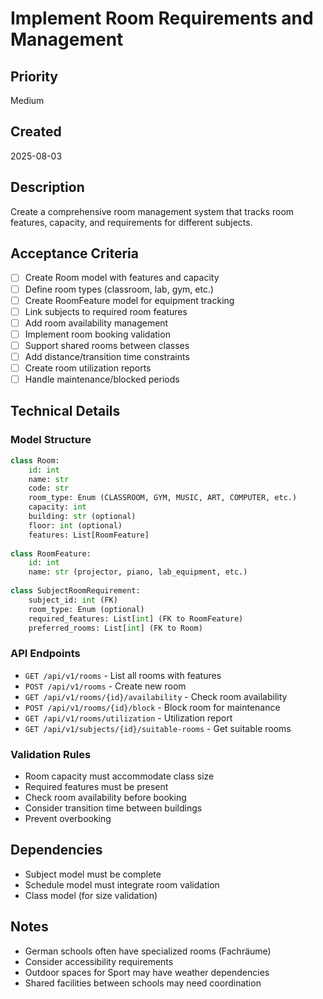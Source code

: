 # Implement Room Requirements and Management

## Priority
Medium

## Created
2025-08-03

## Description
Create a comprehensive room management system that tracks room features, capacity, and requirements for different subjects.

## Acceptance Criteria
- [ ] Create Room model with features and capacity
- [ ] Define room types (classroom, lab, gym, etc.)
- [ ] Create RoomFeature model for equipment tracking
- [ ] Link subjects to required room features
- [ ] Add room availability management
- [ ] Implement room booking validation
- [ ] Support shared rooms between classes
- [ ] Add distance/transition time constraints
- [ ] Create room utilization reports
- [ ] Handle maintenance/blocked periods

## Technical Details
### Model Structure
```python
class Room:
    id: int
    name: str
    code: str
    room_type: Enum (CLASSROOM, GYM, MUSIC, ART, COMPUTER, etc.)
    capacity: int
    building: str (optional)
    floor: int (optional)
    features: List[RoomFeature]
    
class RoomFeature:
    id: int
    name: str (projector, piano, lab_equipment, etc.)
    
class SubjectRoomRequirement:
    subject_id: int (FK)
    room_type: Enum (optional)
    required_features: List[int] (FK to RoomFeature)
    preferred_rooms: List[int] (FK to Room)
```

### API Endpoints
- `GET /api/v1/rooms` - List all rooms with features
- `POST /api/v1/rooms` - Create new room
- `GET /api/v1/rooms/{id}/availability` - Check room availability
- `POST /api/v1/rooms/{id}/block` - Block room for maintenance
- `GET /api/v1/rooms/utilization` - Utilization report
- `GET /api/v1/subjects/{id}/suitable-rooms` - Get suitable rooms

### Validation Rules
- Room capacity must accommodate class size
- Required features must be present
- Check room availability before booking
- Consider transition time between buildings
- Prevent overbooking

## Dependencies
- Subject model must be complete
- Schedule model must integrate room validation
- Class model (for size validation)

## Notes
- German schools often have specialized rooms (Fachräume)
- Consider accessibility requirements
- Outdoor spaces for Sport may have weather dependencies
- Shared facilities between schools may need coordination
